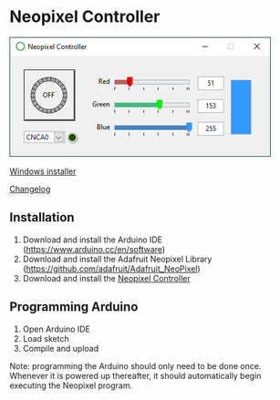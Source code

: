 # Neopixel Controller

![alt text](https://github.com/EPL-Engineering/epl-neopixel/blob/main/Images/front-panel.png)

[Windows installer](https://github.com/EPL-Engineering/epl-neopixel/releases/download/v1.0/Neopixel_Controller_1-0.exe)

[Changelog](CHANGELOG.md)

## Installation
1. Download and install the Arduino IDE (https://www.arduino.cc/en/software)
2. Download and install the Adafruit Neopixel Library (https://github.com/adafruit/Adafruit_NeoPixel)
3. Download and install the [Neopixel Controller](https://github.com/EPL-Engineering/epl-neopixel/releases/download/v1.0/Neopixel_Controller_1-0.exe)

## Programming Arduino
1. Open Arduino IDE
2. Load sketch
3. Compile and upload

Note: programming the Arduino should only need to be done once. Whenever it is powered up thereafter, it should automatically begin executing the Neopixel program.

